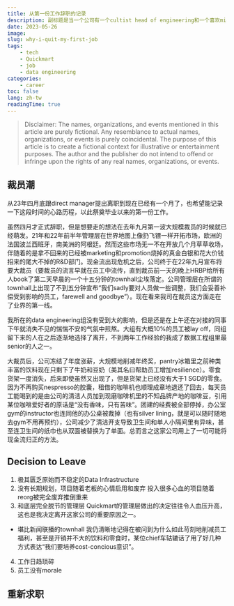 ```yaml
---
title: 从第一份工作辞职的记录
description: 副标题是当一个公司有一个cultist head of engineering和一个喜欢micro-manage的CEO时会碰撞出什么样的火花
date: 2023-05-26
image: 
slug: why-i-quit-my-first-job
tags:
    - tech
    - Quickmart
    - job
    - data engineering
categories: 
    - career
toc: false
lang: zh-tw
readingTime: true
---
```


> Disclaimer: The names, organizations, and events mentioned in this article are purely fictional. Any resemblance to actual names, organizations, or events is purely coincidental. The purpose of this article is to create a fictional context for illustrative or entertainment purposes. The author and the publisher do not intend to offend or infringe upon the rights of any real names, organizations, or events.

## 裁员潮

从23年四月底跟direct manager提出离职到现在已经有一个月了，也希望能记录一下这段时间的心路历程，以此祭奠毕业以来的第一份工作。

虽然四月才正式辞职，但是想要走的想法在去年九月第一波大规模裁员的时候就已经萌发。21年和22年前半年管理层在世界地图上像扔飞镖一样开拓市场，欧洲的法国波兰西班牙，南美洲的阿根廷。然而这些市场无一不在开放几个月草草收场，伴随着的是拿不回来的已经被marketing和promotion烧掉的真金白银和花大价钱招来的尾大不掉的R&D部门。现金流出现危机之后，公司终于在22年九月宣布将要大裁员（要裁员的流言早就在员工中流传，直到裁员前一天的晚上HRBP给所有人book了第二天早晨的一个十五分钟的townhall尘埃落定。公司管理层在所谓的townhall上出现了不到五分钟宣布“我们sadly要对人员做一些调整，我们会妥善补偿受到影响的员工，farewell and goodbye”）。现在看来我司在裁员这方面走在了业界的第一线。

我所在的data engineering组没有受到大的影响，但是还是在上午还在对接的同事下午就消失不见的惴惴不安的气氛中煎熬。大组有大概10%的员工被lay off，同组留下来的人在之后逐渐地选择了离开，不到两年工作经验的我成了数据工程组里最senior的人之一。

大裁员后，公司冻结了年度涨薪，大规模地削减年终奖，pantry冰箱里之前种类丰富的饮料现在只剩下了牛奶和豆奶（美其名曰帮助员工增加resilience）。零食货架一度消失，后来即使虽然又出现了，但是货架上已经没有大于1 SGD的零食。因为不再购买nespresso的胶囊，租借的咖啡机也顺理成章地退还了回去，每天员工能喝到的是由公司的清洁人员加到现磨咖啡机里的不知品牌产地的咖啡豆，引用某位咖啡爱好者的原话是“没有香味，只有苦味”。团建的经费被全部停掉，办公室gym的instructor也连同他的办公桌被裁掉（也有silver lining，就是可以随时随地去gym不用再预约），公司减少了清洁开支导致卫生间和单人小隔间里有异味，甚至连卫生间的纸巾也从双面被替换为了单面。总而言之这家公司用上了一切可能将现金流归正的方法。

## Decision to Leave

1. 极其匮乏原始而不稳定的Data Infrastructure
2. 没有长期规划，项目随着老板的心情启用和废弃
投入很多心血的项目随着reorg被完全废弃推倒重来
3. 和底层完全脱节的管理层
Quickmart的管理层做出的决定往往令人血压升高，这也是我决定离开这家公司的重要原因之一。
- 堪比新闻联播的townhall
  我仍清晰地记得在被问到为什么如此苛刻地削减员工福利，甚至是开销并不大的饮料和零食时，某位chief车轱辘话了用了好几种方式表达“我们要培养cost-concious意识”。
4. 工作日趋琐碎
5. 员工没有morale

## 重新求职
